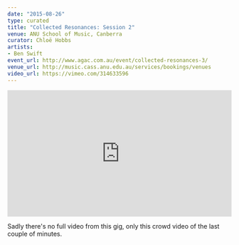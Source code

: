 ```yaml
---
date: "2015-08-26"
type: curated
title: "Collected Resonances: Session 2"
venue: ANU School of Music, Canberra
curator: Chloë Hobbs
artists:
- Ben Swift
event_url: http://www.agac.com.au/event/collected-resonances-3/
venue_url: http://music.cass.anu.edu.au/services/bookings/venues
video_url: https://vimeo.com/314633596
---
```


<div style="padding:56.25% 0 0 0;position:relative;"><iframe src="https://player.vimeo.com/video/314633596?color=be2edd" style="position:absolute;top:0;left:0;width:100%;height:100%;" frameborder="0" webkitallowfullscreen mozallowfullscreen allowfullscreen></iframe></div><script src="https://player.vimeo.com/api/player.js"></script>

Sadly there's no full video from this gig, only this crowd video of the last
couple of minutes.


